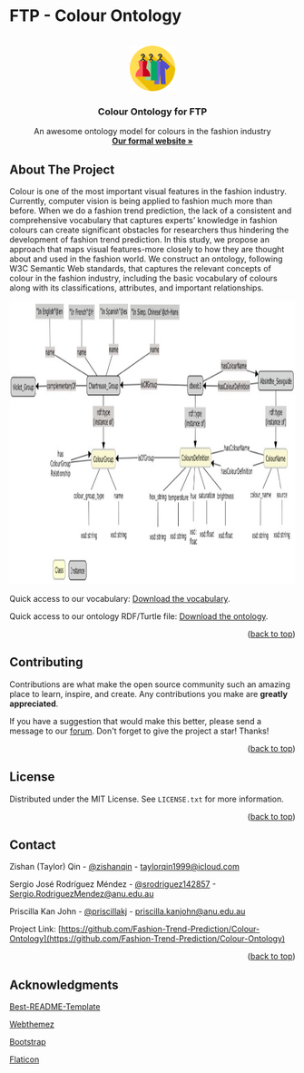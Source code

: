 # FTP - Colour Ontology
<div id="top"></div>



<!-- PROJECT LOGO -->
<br />
<div align="center">
  <a href="https://github.com/Fashion-Trend-Prediction/Colour-Ontology">
    <img src="images/logo.png" alt="Logo" width="80" height="80">
  </a>

  <h3 align="center">Colour Ontology for FTP</h3>

  <p align="center">
    An awesome ontology model for colours in the fashion industry
    <br />
    <a href="https://Fashion-Trend-Prediction.github.io"><strong>Our formal website »</strong></a>
  </p>
</div>





<!-- ABOUT THE PROJECT -->
## About The Project
Colour is one of the most important visual features in the fashion industry. Currently, computer vision is being applied to fashion much more than before. When we do a fashion trend prediction, the lack of a consistent and comprehensive vocabulary that captures experts’ knowledge in fashion colours can create significant obstacles for researchers thus hindering the development of fashion trend prediction. In this study, we propose an approach that maps visual features-more closely to how they are thought about and used in the fashion world. We construct an ontology, following W3C Semantic Web standards, that captures the relevant concepts of colour in the fashion industry, including the basic vocabulary of colours along with its classifications, attributes, and important relationships. 
<div align="center">
  <a href="https://github.com/Fashion-Trend-Prediction/Colour-Ontology">
    <img src="images/CMap.png" alt="CMap" width="1500" height="500">
  </a>
</div>

Quick access to our vocabulary: <a href="files/vocabulary.csv" download>Download the vocabulary</a>. 

Quick access to our ontology RDF/Turtle file: <a href="files/ontology.ttl" download>Download the ontology</a>. 

<p align="right">(<a href="#top">back to top</a>)</p>


<!-- CONTRIBUTING -->
## Contributing

Contributions are what make the open source community such an amazing place to learn, inspire, and create. Any contributions you make are **greatly appreciated**.

If you have a suggestion that would make this better, please send a message to our [forum](https://groups.google.com/g/colour-ontology-for-ftp?pli=1). Don't forget to give the project a star! Thanks!

<p align="right">(<a href="#top">back to top</a>)</p>



<!-- LICENSE -->
## License

Distributed under the MIT License. See `LICENSE.txt` for more information.

<p align="right">(<a href="#top">back to top</a>)</p>



<!-- CONTACT -->
## Contact

Zishan (Taylor) Qin - [@zishanqin](https://github.com/zishanqin) - taylorqin1999@icloud.com

Sergio José Rodríguez Méndez - [@srodriguez142857](https://w3id.org/people/sergio) - Sergio.RodriguezMendez@anu.edu.au

Priscilla Kan John - [@priscillakj](https://comp.anu.edu.au/people/priscilla-kan-john) - priscilla.kanjohn@anu.edu.au

Project Link: [https://github.com/Fashion-Trend-Prediction/Colour-Ontology](https://github.com/Fashion-Trend-Prediction/Colour-Ontology)

<p align="right">(<a href="#top">back to top</a>)</p>



<!-- ACKNOWLEDGMENTS -->
## Acknowledgments

[Best-README-Template](https://github.com/othneildrew/Best-README-Template)

[Webthemez](http://webthemez.com)

[Bootstrap](http://getbootstrap.com)

[Flaticon](https://www.flaticon.com/search?word=fashion)

